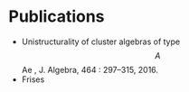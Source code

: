 # Publications

* Unistructurality of cluster algebras of type $$A$$ Ae
, J. Algebra, 464 : 297–315, 2016.
* Frises
